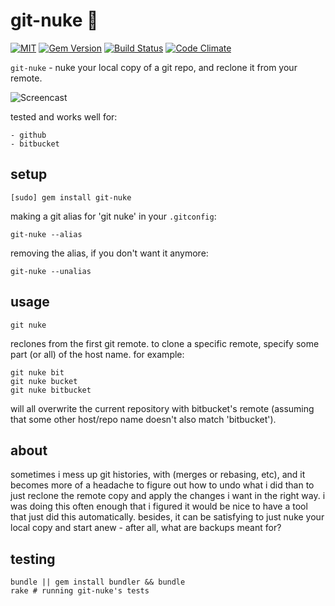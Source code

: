 git-nuke :rocket:
=================


[![MIT](https://img.shields.io/npm/l/alt.svg?style=flat)](http://jeremywrnr.com/mit-license)
[![Gem Version](https://badge.fury.io/rb/git-nuke.svg)](https://badge.fury.io/rb/git-nuke)
[![Build Status](https://travis-ci.org/jeremywrnr/git-nuke.svg?branch=master)](https://travis-ci.org/jeremywrnr/git-nuke)
[![Code Climate](https://codeclimate.com/github/jeremywrnr/git-nuke/badges/gpa.svg)](https://codeclimate.com/github/jeremywrnr/git-nuke)


`git-nuke` - nuke your local copy of a git repo, and reclone it from your remote.

![Screencast](http://i.imgur.com/HIvZCJB.gif)

tested and works well for:

    - github
    - bitbucket

## setup

    [sudo] gem install git-nuke

making a git alias for 'git nuke' in your `.gitconfig`:

    git-nuke --alias

removing the alias, if you don't want it anymore:

    git-nuke --unalias


## usage

    git nuke

reclones from the first git remote. to clone a specific remote, specify some
part (or all) of the host name. for example:

    git nuke bit
    git nuke bucket
    git nuke bitbucket

will all overwrite the current repository with bitbucket's remote (assuming
that some other host/repo name doesn't also match 'bitbucket').


## about

sometimes i mess up git histories, with (merges or rebasing, etc), and it
becomes more of a headache to figure out how to undo what i did than to just
reclone the remote copy and apply the changes i want in the right way. i was
doing this often enough that i figured it would be nice to have a tool that
just did this automatically. besides, it can be satisfying to just nuke your
local copy and start anew - after all, what are backups meant for?

## testing

    bundle || gem install bundler && bundle
    rake # running git-nuke's tests

